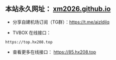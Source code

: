 ## 本站永久网址： <a href="https://xm2026.github.io " target="_blank">xm2026.github.io</a>

- 分享自建机场订阅（TG群）：https://t.me/aizldjlq

- TVBOX 在线接口： 
```url
https://top.hx208.top
```

- 查看更多在线接口：  <a href="https://85.hx208.top " target="_blank">https://85.hx208.top</a>
